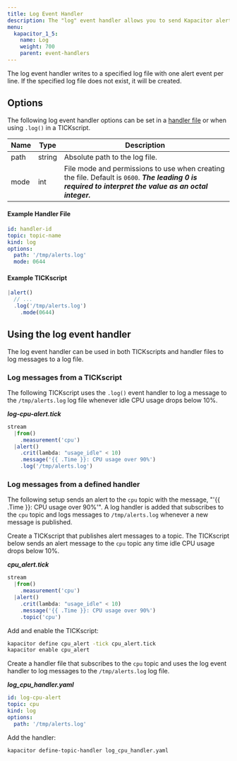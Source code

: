 ```yaml
---
title: Log Event Handler
description: The "log" event handler allows you to send Kapacitor alert messages to a log file. This doc includes options and usage examples.
menu:
  kapacitor_1_5:
    name: Log
    weight: 700
    parent: event-handlers
---
```


The log event handler writes to a specified log file with one alert event per line.
If the specified log file does not exist, it will be created.

## Options
The following log event handler options can be set in a
[handler file](/kapacitor/v1.5/event_handlers/#handler-file) or when using
`.log()` in a TICKscript.

| Name | Type   | Description                    |
| ---- | ----   | -----------                    |
| path | string | Absolute path to the log file. |
| mode | int    | File mode and permissions to use when creating the file. Default is `0600`. _**The leading 0 is required to interpret the value as an octal integer.**_ |

#### Example Handler File
```yaml
id: handler-id
topic: topic-name
kind: log
options:
  path: '/tmp/alerts.log'
  mode: 0644
```

#### Example TICKscript
```js
|alert()
  // ...
  .log('/tmp/alerts.log')
    .mode(0644)
```

## Using the log event handler
The log event handler can be used in both TICKscripts and handler files to log
messages to a log file.

### Log messages from a TICKscript

The following TICKscript uses the `.log()` event handler to log a message to the
`/tmp/alerts.log` log file whenever idle CPU usage drops below 10%.

_**log-cpu-alert.tick**_  
```js
stream
  |from()
    .measurement('cpu')
  |alert()
    .crit(lambda: "usage_idle" < 10)
    .message('{{ .Time }}: CPU usage over 90%')
    .log('/tmp/alerts.log')
```

### Log messages from a defined handler

The following setup sends an alert to the `cpu` topic with the message,
"'{{ .Time }}: CPU usage over 90%'".
A log handler is added that subscribes to the `cpu` topic and logs messages to
`/tmp/alerts.log` whenever a new message is published.

Create a TICKscript that publishes alert messages to a topic.
The TICKscript below sends an alert message to the `cpu` topic any time idle CPU
usage drops below 10%.

_**cpu\_alert.tick**_
```js
stream
  |from()
    .measurement('cpu')
  |alert()
    .crit(lambda: "usage_idle" < 10)
    .message('{{ .Time }}: CPU usage over 90%')
    .topic('cpu')
```

Add and enable the TICKscript:

```bash
kapacitor define cpu_alert -tick cpu_alert.tick
kapacitor enable cpu_alert
```

Create a handler file that subscribes to the `cpu` topic and uses the log event
handler to log messages to the `/tmp/alerts.log` log file.

_**log\_cpu\_handler.yaml**_
```yaml
id: log-cpu-alert
topic: cpu
kind: log
options:
  path: '/tmp/alerts.log'
```

Add the handler:

```bash
kapacitor define-topic-handler log_cpu_handler.yaml
```
